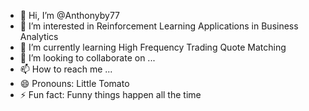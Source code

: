 - 👋 Hi, I’m @Anthonyby77
- 👀 I’m interested in Reinforcement Learning Applications in Business Analytics
- 🌱 I’m currently learning High Frequency Trading Quote Matching
- 💞️ I’m looking to collaborate on ...
- 📫 How to reach me ...
- 😄 Pronouns: Little Tomato
- ⚡ Fun fact: Funny things happen all the time

<!---
Anthonyby77/Anthonyby77 is a ✨ special ✨ repository because its `README.md` (this file) appears on your GitHub profile.
You can click the Preview link to take a look at your changes.
--->
